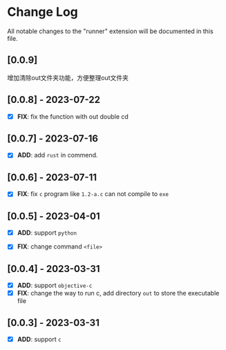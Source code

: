 # Change Log

All notable changes to the "runner" extension will be documented in this file.

## [0.0.9]

增加清除out文件夹功能，方便整理out文件夹

## [0.0.8] - 2023-07-22

- [x] **FIX**: fix the function with out double cd

## [0.0.7] - 2023-07-16

- [x] **ADD**: add `rust` in commend.

## [0.0.6] - 2023-07-11

- [x] **FIX**: fix `c` program like `1.2-a.c` can not compile to `exe`

## [0.0.5] - 2023-04-01

- [x] **ADD**: support `python`

- [x] **FIX**: change command `<file>`

## [0.0.4] - 2023-03-31

- [x] **ADD**: support `objective-c`
- [x] **FIX**: change the way to run c, add directory `out` to store the executable file

## [0.0.3] - 2023-03-31

- [x] **ADD**: support `c`
